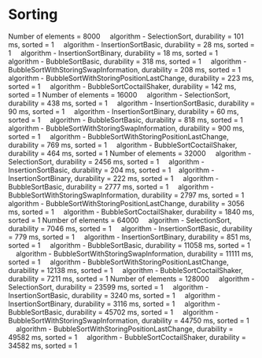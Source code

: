 # Sorting
Number of
elements = 8000
    algorithm - SelectionSort, durability = 101 ms, sorted = 1
    algorithm - InsertionSortBasic, durability = 28 ms, sorted = 1
    algorithm - InsertionSortBinary, durability = 18 ms, sorted = 1
    algorithm - BubbleSortBasic, durability = 318 ms, sorted = 1
    algorithm - BubbleSortWithStoringSwapInformation, durability = 208 ms, sorted = 1
    algorithm - BubbleSortWithStoringPositionLastChange, durability = 223 ms, sorted = 1
    algorithm - BubbleSortСoctailShaker, durability = 142 ms, sorted = 1
Number of elements = 16000
    algorithm - SelectionSort, durability = 438 ms, sorted = 1
    algorithm - InsertionSortBasic, durability = 90 ms, sorted = 1
    algorithm - InsertionSortBinary, durability = 60 ms, sorted = 1
    algorithm - BubbleSortBasic, durability = 818 ms, sorted = 1
    algorithm - BubbleSortWithStoringSwapInformation, durability = 900 ms, sorted = 1
    algorithm - BubbleSortWithStoringPositionLastChange, durability = 769 ms, sorted = 1
    algorithm - BubbleSortСoctailShaker, durability = 464 ms, sorted = 1
Number of elements = 32000
    algorithm - SelectionSort, durability = 2456 ms, sorted = 1
    algorithm - InsertionSortBasic, durability = 204 ms, sorted = 1
    algorithm - InsertionSortBinary, durability = 222 ms, sorted = 1
    algorithm - BubbleSortBasic, durability = 2777 ms, sorted = 1
    algorithm - BubbleSortWithStoringSwapInformation, durability = 2797 ms, sorted = 1
    algorithm - BubbleSortWithStoringPositionLastChange, durability = 3056 ms, sorted = 1
    algorithm - BubbleSortСoctailShaker, durability = 1840 ms, sorted = 1
Number of elements = 64000
    algorithm - SelectionSort, durability = 7046 ms, sorted = 1
    algorithm - InsertionSortBasic, durability = 779 ms, sorted = 1
    algorithm - InsertionSortBinary, durability = 851 ms, sorted = 1
    algorithm - BubbleSortBasic, durability = 11058 ms, sorted = 1
    algorithm - BubbleSortWithStoringSwapInformation, durability = 11111 ms, sorted = 1
    algorithm - BubbleSortWithStoringPositionLastChange, durability = 12138 ms, sorted = 1
    algorithm - BubbleSortСoctailShaker, durability = 7211 ms, sorted = 1
Number of elements = 128000
    algorithm - SelectionSort, durability = 23599 ms, sorted = 1
    algorithm - InsertionSortBasic, durability = 3240 ms, sorted = 1
    algorithm - InsertionSortBinary, durability = 3116 ms, sorted = 1
    algorithm - BubbleSortBasic, durability = 45702 ms, sorted = 1
    algorithm - BubbleSortWithStoringSwapInformation, durability = 44750 ms, sorted = 1
    algorithm - BubbleSortWithStoringPositionLastChange, durability = 49582 ms, sorted = 1
    algorithm - BubbleSortСoctailShaker, durability = 34582 ms, sorted = 1
